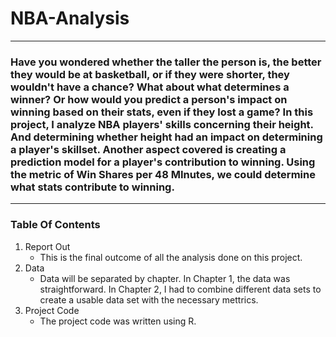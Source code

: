 # NBA-Analysis
<hr />

### Have you wondered whether the taller the person is, the better they would be at basketball, or if they were shorter, they wouldn't have a chance? What about what determines a winner? Or how would you predict a person's impact on winning based on their stats, even if they lost a game? In this project, I analyze NBA players' skills concerning their height. And determining whether height had an impact on determining a player's skillset. Another aspect covered is creating a prediction model for a player's contribution to winning. Using the metric of Win Shares per 48 MInutes, we could determine what stats contribute to winning.
<hr />

### Table Of Contents

<ol>
  <li>Report Out <ul>
    <li>This is the final outcome of all the analysis done on this project. </li>
  </ul></li>
  <li>Data <ul>
     <li>Data will be separated by chapter. In Chapter 1, the data was straightforward. In Chapter 2, I had to combine different data sets to create a usable data set with the necessary mettrics.</li>
  </ul></li>
  <li>Project Code <ul>
    <li>The project code was written using R.</li>
  </ul></li>
</ol>
